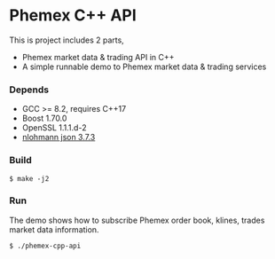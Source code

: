# Phemex C++ API
This is project includes 2 parts,
* Phemex market data & trading API in C++
* A simple runnable demo to Phemex market data & trading services

### Depends

* GCC >= 8.2, requires C++17
* Boost 1.70.0
* OpenSSL 1.1.1.d-2
* [nlohmann json 3.7.3](https://github.com/nlohmann/json)

### Build
```
$ make -j2
```

### Run
The demo shows how to subscribe Phemex order book, klines, trades market data information.

```
$ ./phemex-cpp-api
```
